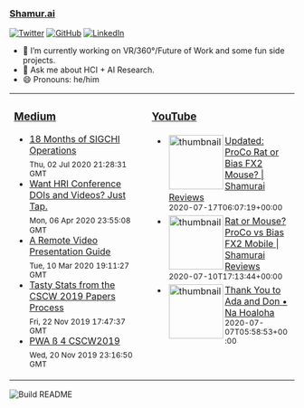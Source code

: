 ### [Shamur.ai](https://shamur.ai)
<a href="https://twitter.com/ayman"><img src="https://img.shields.io/twitter/follow/ayman?label=Twitter&style=social" alt="Twitter"></a>
<a href="https://github.com/ayman"><img src="https://img.shields.io/github/followers/ayman.svg?label=GitHub&style=social" alt="GitHub"></a>
<a href="https://www.linkedin.com/in/aymans"><img src="https://img.shields.io/badge/LinkedIn--_.svg?style=social&logo=linkedin" alt="LinkedIn"></a>

- 🔭 I’m currently working on VR/360°/Future of Work and some fun side projects.
- 💬 Ask me about HCI + AI Research.
- 😄 Pronouns: he/him


<table>
<tr>
<td valign="top" width="33%">

### [Medium](https://medium.com/@ayman)
<!-- medium starts -->
* [18 Months of SIGCHI Operations](https://medium.com/sigchi/18-months-of-sigchi-operations-3941b9cf5c79?source=rss-fee698eab874------2) <br /> <sub>Thu, 02 Jul 2020 21:28:31 GMT</sub>
* [Want HRI Conference DOIs and Videos? Just Tap.](https://medium.com/sigchi/want-hri-conference-dois-and-videos-just-tap-745669343af?source=rss-fee698eab874------2) <br /> <sub>Mon, 06 Apr 2020 23:55:08 GMT</sub>
* [A Remote Video Presentation Guide](https://medium.com/sigchi/a-remote-video-presentation-guide-93957c63aa7a?source=rss-fee698eab874------2) <br /> <sub>Tue, 10 Mar 2020 19:11:27 GMT</sub>
* [Tasty Stats from the CSCW 2019 Papers Process](https://medium.com/acm-cscw/cscw-2019-papers-360ac5de078e?source=rss-fee698eab874------2) <br /> <sub>Fri, 22 Nov 2019 17:47:37 GMT</sub>
* [PWA ß 4 CSCW2019](https://medium.com/sigchi/pwa-beta-cscw2019-830bb59ed94?source=rss-fee698eab874------2) <br /> <sub>Wed, 20 Nov 2019 23:16:50 GMT</sub>
<!-- medium ends -->

</td>
<td valign="top" width="34%">

### [YouTube](https://www.youtube.com/channel/UCLwPj90ORTlgIo4Qrnt5N1w?view_as=subscriber)
<!-- youtube starts -->
* <div style='padding: 3px; clear: both;'><img alt='thumbnail' src='https://i4.ytimg.com/vi/kBEnHJX-2t4/hqdefault.jpg' width='96' align='left' /><a href='https://www.youtube.com/watch?v=kBEnHJX-2t4'>Updated: ProCo Rat or Bias FX2 Mouse? | Shamurai Reviews</a><br /> <sub>2020-07-17T06:07:19+00:00</sub></div>
* <div style='padding: 3px; clear: both;'><img alt='thumbnail' src='https://i4.ytimg.com/vi/7kC5eU7M8X4/hqdefault.jpg' width='96' align='left' /><a href='https://www.youtube.com/watch?v=7kC5eU7M8X4'>Rat or Mouse? ProCo vs Bias FX2 Mobile | Shamurai Reviews</a><br /> <sub>2020-07-10T17:13:44+00:00</sub></div>
* <div style='padding: 3px; clear: both;'><img alt='thumbnail' src='https://i4.ytimg.com/vi/sMroEIEBOVs/hqdefault.jpg' width='96' align='left' /><a href='https://www.youtube.com/watch?v=sMroEIEBOVs'>Thank You to Ada and Don • Na Hoaloha</a><br /> <sub>2020-07-07T05:58:53+00:00</sub></div>
<!-- youtube ends -->
<div style='clear: both;'></div>
</td>
</tr>
</table>

![Build README](https://github.com/ayman/ayman/workflows/Build%20README/badge.svg)

<!--
**ayman/ayman** is a ✨ _special_ ✨ repository because its `README.md` (this file) appears on your GitHub profile.

Here are some ideas to get you started:

- 🔭 I’m currently working on ...
- 🌱 I’m currently learning ...
- 👯 I’m looking to collaborate on ...
- 🤔 I’m looking for help with ...
- 💬 Ask me about ...
- 📫 How to reach me: ...
- 😄 Pronouns: ...
- ⚡ Fun fact: ...
-->
